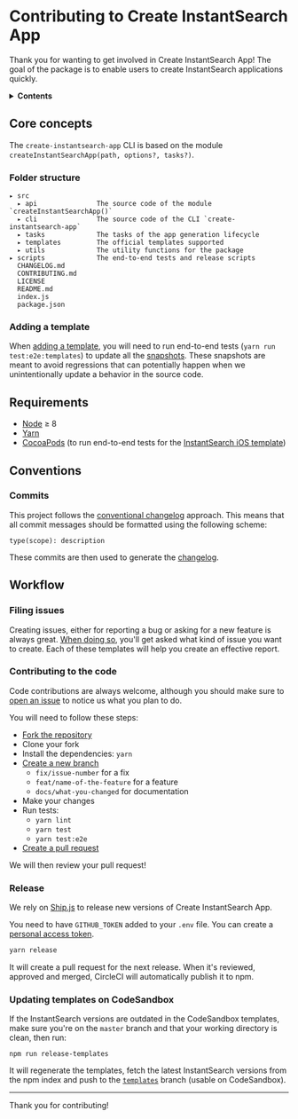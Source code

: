 # Contributing to Create InstantSearch App

Thank you for wanting to get involved in Create InstantSearch App! The goal of the package is to enable users to create InstantSearch applications quickly.

<details>
  <summary><strong>Contents</strong></summary>


<!-- START doctoc generated TOC please keep comment here to allow auto update -->
<!-- DON'T EDIT THIS SECTION, INSTEAD RE-RUN doctoc TO UPDATE -->


- [Core concepts](#core-concepts)
  - [Folder structure](#folder-structure)
  - [Adding a template](#adding-a-template)
- [Requirements](#requirements)
- [Conventions](#conventions)
  - [Commits](#commits)
- [Workflow](#workflow)
  - [Filing issues](#filing-issues)
  - [Contributing to the code](#contributing-to-the-code)
  - [Releasing](#releasing)
  - [Updating templates on CodeSandbox](#updating-templates-on-codesandbox)

<!-- END doctoc generated TOC please keep comment here to allow auto update -->

</details>

## Core concepts

The `create-instantsearch-app` CLI is based on the module `createInstantSearchApp(path, options?, tasks?)`.

### Folder structure

```
▸ src
  ▸ api               The source code of the module `createInstantSearchApp()`
  ▸ cli               The source code of the CLI `create-instantsearch-app`
  ▸ tasks             The tasks of the app generation lifecycle
  ▸ templates         The official templates supported
  ▸ utils             The utility functions for the package
▸ scripts             The end-to-end tests and release scripts
  CHANGELOG.md
  CONTRIBUTING.md
  LICENSE
  README.md
  index.js
  package.json
```

### Adding a template

When [adding a template](README.md#templates), you will need to run end-to-end tests (`yarn run test:e2e:templates`) to update all the [snapshots](https://facebook.github.io/jest/docs/en/snapshot-testing.html). These snapshots are meant to avoid regressions that can potentially happen when we unintentionally update a behavior in the source code.

## Requirements

- [Node](https://nodejs.org) ≥ 8
- [Yarn](https://yarnpkg.com)
- [CocoaPods](https://cocoapods.org) (to run end-to-end tests for the [InstantSearch iOS template](https://github.com/algolia/create-instantsearch-app/tree/master/src/templates/InstantSearch%20iOS))

## Conventions

### Commits

This project follows the [conventional changelog](https://conventionalcommits.org/) approach. This means that all commit messages should be formatted using the following scheme:

```
type(scope): description
```

These commits are then used to generate the [changelog](CHANGELOG.md).

## Workflow

### Filing issues

Creating issues, either for reporting a bug or asking for a new feature is always great. [When doing so](https://github.com/algolia/create-instantsearch-app/issues/new/choose), you'll get asked what kind of issue you want to create. Each of these templates will help you create an effective report.

### Contributing to the code

Code contributions are always welcome, although you should make sure to [open an issue](https://github.com/algolia/create-instantsearch-app/issues/new/choose) to notice us what you plan to do.

You will need to follow these steps:

- [Fork the repository](https://help.github.com/articles/fork-a-repo/)
- Clone your fork
- Install the dependencies: `yarn`
- [Create a new branch](https://help.github.com/articles/creating-and-deleting-branches-within-your-repository/#creating-a-branch)
  - `fix/issue-number` for a fix
  - `feat/name-of-the-feature` for a feature
  - `docs/what-you-changed` for documentation
- Make your changes
- Run tests:
  - `yarn lint`
  - `yarn test`
  - `yarn test:e2e`
- [Create a pull request](https://help.github.com/articles/creating-a-pull-request/)

We will then review your pull request!

### Release

We rely on [Ship.js](https://github.com/algolia/shipjs) to release new versions of Create InstantSearch App.

You need to have `GITHUB_TOKEN` added to your `.env` file. You can create a [personal access token](https://github.com/settings/tokens).

```sh
yarn release
```

It will create a pull request for the next release. When it's reviewed, approved and merged, CircleCI will automatically publish it to npm.

### Updating templates on CodeSandbox

If the InstantSearch versions are outdated in the CodeSandbox templates, make sure you're on the `master` branch and that your working directory is clean, then run:

```
npm run release-templates
```

It will regenerate the templates, fetch the latest InstantSearch versions from the npm index and push to the [`templates`](https://github.com/algolia/create-instantsearch-app/tree/templates) branch (usable on CodeSandbox).

---

Thank you for contributing!
